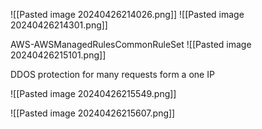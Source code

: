 ![[Pasted image 20240426214026.png]]
![[Pasted image 20240426214301.png]]

AWS-AWSManagedRulesCommonRuleSet
![[Pasted image 20240426215101.png]]


DDOS protection for many requests form a one IP

![[Pasted image 20240426215549.png]]

![[Pasted image 20240426215607.png]]